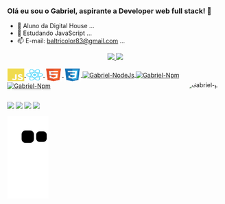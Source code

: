 ### Olá eu sou o Gabriel, aspirante a Developer web full stack! 👋


- 🔭 Aluno da Digital House ...
- 📘 Estudando JavaScript ...
- 📫 E-mail: baltricolor83@gmail.com ...

<div align="center">
  <a href="https://github.com/gabriielss">
  <img height="180em" src="https://github-readme-stats.vercel.app/api?username=gabriielss&show_icons=true&theme=algolia&include_all_commits=true&count_private=true"/>
  <img height="180em" src="https://github-readme-stats.vercel.app/api/top-langs/?username=gabriielss&layout=compact&langs_count=7&theme=algolia"/>
</div>
<div style="display: inline_block"><br>
  <img align="center" alt="Gabriel-Js" height="30" width="40" src="https://raw.githubusercontent.com/devicons/devicon/master/icons/javascript/javascript-plain.svg">
  <img align="center" alt="Gabriel-React" height="30" width="40" src="https://raw.githubusercontent.com/devicons/devicon/master/icons/react/react-original.svg">
  <img align="center" alt="Gabriel-HTML" height="30" width="40" src="https://raw.githubusercontent.com/devicons/devicon/master/icons/html5/html5-original.svg">
  <img align="center" alt="Gabriel-CSS" height="30" width="40" src="https://raw.githubusercontent.com/devicons/devicon/master/icons/css3/css3-original.svg">
  <img align="center" alt="Gabriel-NodeJs" height="30" width="40" src="https://cdn.jsdelivr.net/gh/devicons/devicon/icons/nodejs/nodejs-original.svg"/>
  <img align="center" alt="Gabriel-Npm" height="30" width="40" src="https://cdn.jsdelivr.net/gh/devicons/devicon/icons/npm/npm-original-wordmark.svg" />
  <img align="center" alt="Gabriel-Npm" height="30" width="40" src="https://cdn.jsdelivr.net/gh/devicons/devicon/icons/express/express-original.svg" />

  <img align="right" alt="Gabriel-pic" height="250" style="border-radius:50px;" src="https://media.discordapp.net/attachments/938215632116285523/938220462431928330/ezgif.com-gif-maker.gif?width=406&height=406">
</div>

 ##

<div> 
  <a href="https://instagram.com/gabriielbal" target="_blank"><img src="https://img.shields.io/badge/-Instagram-%23E4405F?style=for-the-badge&logo=instagram&logoColor=white" target="_blank"></a>
 	<a href = "https://twitter.com/Gabriieldass" target="_blank"><img src="https://img.shields.io/badge/Twitter-1DA1F2?style=for-the-badge&logo=twitter&logoColor=white" target="_blank"></a>
  <a href = "mailto:baltricolor83@gmail.com"><img src="https://img.shields.io/badge/-Gmail-%23333?style=for-the-badge&logo=gmail&logoColor=white" target="_blank"></a>
  <a href="https://www.linkedin.com/in/rafaella-ballerini-45875016a" target="_blank"><img src="https://img.shields.io/badge/-LinkedIn-%230077B5?style=for-the-badge&logo=linkedin&logoColor=white" target="_blank"></a>

 ![Snake animation](https://github.com/gabriielss/gabriielss/blob/output/github-contribution-grid-snake.svg)
 
</div> 
